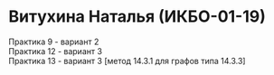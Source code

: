 # Витухина Наталья (ИКБО-01-19)
  Практика 9 - вариант 2
  <br/>Практика 12 - вариант 3
  <br/>Практика 13 - вариант 3 [метод 14.3.1 для графов типа 14.3.3]
